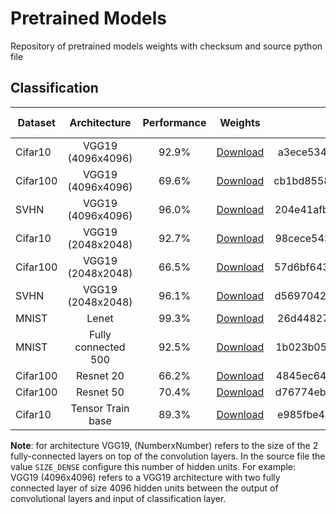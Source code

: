 # Pretrained Models
Repository of pretrained models weights with checksum and source python file

## Classification
| Dataset        | Architecture             | Performance  | Weights                                                                                                       | Checksum                         | Source file                                                                                                       |
| -------------- |:------------------------:| :----------: | :-----------------------------------------------------------------------------------------------------------: | :------------------------------: | :----------------------------------------------------------------------------------------------------------------:|
| Cifar10        | VGG19 (4096x4096)        | 92.9%        | [Download](https://pageperso.lis-lab.fr/~luc.giffon/saved_models/cifar10_vgg19_4096x4096_1570693209.h5)       | a3ece534a8e02d17453dffc095048f65 |    [Source](https://github.com/lucgiffon/pretrained-models/blob/master/models/classification/cifar10_vgg19.py)    |
| Cifar100       | VGG19 (4096x4096)        | 69.6%        | [Download](https://pageperso.lis-lab.fr/~luc.giffon/saved_models/cifar100_vgg19_4096x4096_1570789868.h5)      | cb1bd8558f385030c6c68808023918e0 |    [Source](https://github.com/lucgiffon/pretrained-models/blob/master/models/classification/cifar100_vgg19.py)   |
| SVHN           | VGG19 (4096x4096)        | 96.0%        | [Download](https://pageperso.lis-lab.fr/~luc.giffon/saved_models/svhn_vgg19_4096x4096_1570786657.h5)          | 204e41afbc84d1806822a60a9558ea52 |    [Source](https://github.com/lucgiffon/pretrained-models/blob/master/models/classification/svhn_vgg19.py)       |
| Cifar10        | VGG19 (2048x2048)        | 92.7%        | [Download](https://pageperso.lis-lab.fr/~luc.giffon/saved_models/cifar10_vgg19_2048x2048_1572303047.h5)       | 98cece5432051adc2330699a40940dfd |    [Source](https://github.com/lucgiffon/pretrained-models/blob/master/models/classification/cifar10_vgg19.py)    |
| Cifar100       | VGG19 (2048x2048)        | 66.5%        | [Download](https://pageperso.lis-lab.fr/~luc.giffon/saved_models/cifar100_vgg19_2048x2048_1572278802.h5)      | 57d6bf6434428a81e702271367eac4d1 |    [Source](https://github.com/lucgiffon/pretrained-models/blob/master/models/classification/cifar100_vgg19.py)   |
| SVHN           | VGG19 (2048x2048)        | 96.1%        | [Download](https://pageperso.lis-lab.fr/~luc.giffon/saved_models/svhn_vgg19_2048x2048_1572278831.h5)          | d5697042804bcc646bf9882a45dedd9e |    [Source](https://github.com/lucgiffon/pretrained-models/blob/master/models/classification/svhn_vgg19.py)       |
| MNIST          | Lenet                    | 99.3%        | [Download](https://pageperso.lis-lab.fr/~luc.giffon/saved_models/mnist_lenet_1570207294.h5)                   | 26d44827c84d44a9fc8f4e021b7fe4d2 |    [Source](https://github.com/lucgiffon/pretrained-models/blob/master/models/classification/mnist_lenet.py)      |
| MNIST          | Fully connected 500      | 92.5%        | [Download](https://pageperso.lis-lab.fr/~luc.giffon/saved_models/mnist_500.h5)                                | 1b023b05a01f24a99ac9a460488068f8 |    No source                                                                                                      |
| Cifar100       | Resnet 20                | 66.2%        | [Download](https://pageperso.lis-lab.fr/~luc.giffon/saved_models/resnet_20_cifar100.h5)                       | 4845ec6461c5923fc77f42a157b6d0c1 |    [Source](https://github.com/lucgiffon/pretrained-models/blob/master/models/classification/cifar_resnet.py)     |
| Cifar100       | Resnet 50                | 70.4%        | [Download](https://pageperso.lis-lab.fr/~luc.giffon/saved_models/resnet_50_cifar100.h5)                       | d76774eb6f871b1192c144f0dc29340e |    [Source](https://github.com/lucgiffon/pretrained-models/blob/master/models/classification/cifar_resnet.py)     |
| Cifar10        | Tensor Train base        | 89.3%        | [Download](https://pageperso.lis-lab.fr/~luc.giffon/saved_models/cifar10_tensor_train_base_1585409008.h5)     | e985fbe4ade6893b7fb92655be1b846f |    [Source](https://github.com/lucgiffon/pretrained-models/blob/master/models/classification/cifar10_tensor_train_base.py)     |


__Note__: for architecture VGG19, (NumberxNumber) refers to the size of the 2 fully-connected layers on top of the convolution layers. In the source file the value `SIZE_DENSE` configure this number of hidden units. For example: VGG19 (4096x4096) refers to a VGG19 architecture with two fully connected layer of size 4096 hidden units between the output of convolutional layers and input of classification layer.
